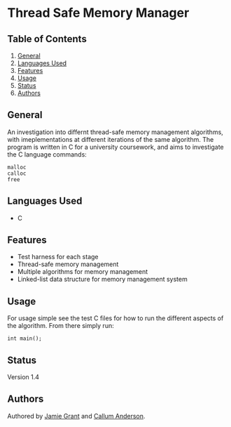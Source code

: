 # Thread Safe Memory Manager
## Table of Contents
1. [General](#general)
2. [Languages Used](#languages-used)
3. [Features](#features)
4. [Usage](#usage)
5. [Status](#status)
6. [Authors](#authors)

## General
An investigation into differnt thread-safe memory management algorithms, with imeplementations at different iterations of the same algorithm. The program is written in C for a university coursework, and aims to investigate the C language commands:

```
malloc
calloc
free
```

## Languages Used
* C

## Features
* Test harness for each stage
* Thread-safe memory management
* Multiple algorithms for memory management
* Linked-list data structure for memory management system

## Usage
For usage simple see the test C files for how to run the different aspects of the algorithm. From there simply run:

```
int main();
```

   
## Status
Version 1.4

## Authors
Authored by [Jamie Grant](https://github.com/James-C-G) and [Callum Anderson](https://github.com/Callum-A).
